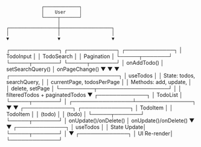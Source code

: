                  ┌─────────────┐
                 │    User     │
                 └─────┬───────┘
                       │
    ┌──────────────────┼───────────────────┐
    │                  │                   │
    ▼                  ▼                   ▼
┌─────────────┐   ┌─────────────┐    ┌─────────────┐
│ TodoInput   │   │ TodoSearch  │    │ Pagination  │
└─────┬───────┘   └─────┬───────┘    └─────┬───────┘
      │ onAddTodo()       │ setSearchQuery()       │ onPageChange()
      ▼                   ▼                       ▼
               ┌─────────────────────────────┐
               │          useTodos            │
               │ State: todos, searchQuery, │
               │ currentPage, todosPerPage  │
               │ Methods: add, update,      │
               │ delete, setPage            │
               └─────────┬───────────────────┘
                         │
                         │ filteredTodos + paginatedTodos
                         ▼
                   ┌─────────────┐
                   │ TodoList    │
                   └─────┬───────┘
                         │
        ┌────────────────┴───────────────┐
        ▼                                ▼
  ┌─────────────┐                  ┌─────────────┐
  │  TodoItem   │                  │  TodoItem   │
  │  (todo)     │                  │  (todo)     │
  └─────┬───────┘                  └─────┬───────┘
        │ onUpdate()/onDelete()           │ onUpdate()/onDelete()
        ▼                                  ▼
               ┌─────────────┐
               │   useTodos  │
               │ State Update│
               └─────┬───────┘
                     │
                     ▼
               ┌─────────────┐
               │ UI Re-render│
               └─────────────┘
